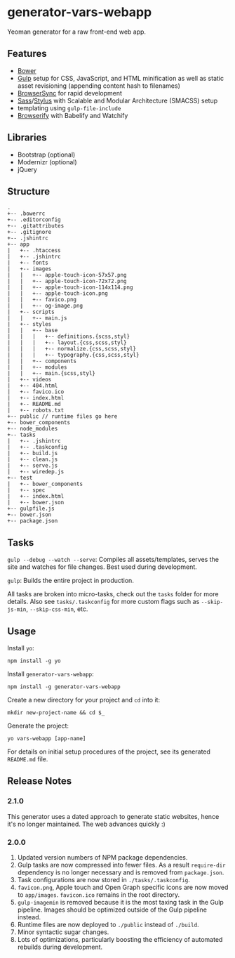 # generator-vars-webapp

Yeoman generator for a raw front-end web app.

## Features

- [Bower](http://bower.io)
- [Gulp](http://gulpjs.com) setup for CSS, JavaScript, and HTML minification as well as static asset revisioning (appending content hash to filenames)
- [BrowserSync](http://www.browsersync.io) for rapid development
- [Sass](http://sass-lang.com)/[Stylus](https://learnboost.github.io/stylus/) with Scalable and Modular Architecture (SMACSS) setup
- templating using ```gulp-file-include```
- [Browserify](http://browserify.org) with Babelify and Watchify

## Libraries

- Bootstrap (optional)
- Modernizr (optional)
- jQuery

## Structure

```
.
+-- .bowerrc
+-- .editorconfig
+-- .gitattributes
+-- .gitignore
+-- .jshintrc
+-- app
|   +-- .htaccess
|   +-- .jshintrc
|   +-- fonts
|   +-- images
|   |   +-- apple-touch-icon-57x57.png
|   |   +-- apple-touch-icon-72x72.png
|   |   +-- apple-touch-icon-114x114.png
|   |   +-- apple-touch-icon.png
|   |   +-- favico.png
|   |   +-- og-image.png
|   +-- scripts
|   |   +-- main.js
|   +-- styles
|   |   +-- base
|   |   |   +-- definitions.{scss,styl}
|   |   |   +-- layout.{css,scss,styl}
|   |   |   +-- normalize.{css,scss,styl}
|   |   |   +-- typography.{css,scss,styl}
|   |   +-- components
|   |   +-- modules
|   |   +-- main.{scss,styl}
|   +-- videos
|   +-- 404.html
|   +-- favico.ico
|   +-- index.html
|   +-- README.md
|   +-- robots.txt
+-- public // runtime files go here
+-- bower_components
+-- node_modules
+-- tasks
|   +-- .jshintrc
|   +-- .taskconfig
|   +-- build.js
|   +-- clean.js
|   +-- serve.js
|   +-- wiredep.js
+-- test
|   +-- bower_components
|   +-- spec
|   +-- index.html
|   +-- bower.json
+-- gulpfile.js
+-- bower.json
+-- package.json
```

## Tasks

```gulp --debug --watch --serve```: Compiles all assets/templates, serves the site and watches for file changes. Best used during development.

```gulp```: Builds the entire project in production.

All tasks are broken into micro-tasks, check out the ```tasks``` folder for more details. Also see ```tasks/.taskconfig``` for more custom flags such as ```--skip-js-min```, ```--skip-css-min```, etc.

## Usage

Install ```yo```:
```
npm install -g yo
```

Install ```generator-vars-webapp```:
```
npm install -g generator-vars-webapp
```

Create a new directory for your project and ```cd``` into it:
```
mkdir new-project-name && cd $_
```

Generate the project:
```
yo vars-webapp [app-name]
```

For details on initial setup procedures of the project, see its generated ```README.md``` file.

## Release Notes

### 2.1.0

This generator uses a dated approach to generate static websites, hence it's no longer maintained. The web advances quickly :)

### 2.0.0
1. Updated version numbers of NPM package dependencies.
2. Gulp tasks are now compressed into fewer files. As a result `require-dir` dependency is no longer necessary and is removed from `package.json`.
3. Task configurations are now stored in `./tasks/.taskconfig`.
4. `favicon.png`, Apple touch and Open Graph specific icons are now moved to `app/images`. `favicon.ico` remains in the root directory.
5. `gulp-imagemin` is removed because it is the most taxing task in the Gulp pipeline. Images should be optimized outside of the Gulp pipeline instead.
6. Runtime files are now deployed to `./public` instead of `./build`.
6. Minor syntactic sugar changes.
7. Lots of optimizations, particularly boosting the efficiency of automated rebuilds during development.

